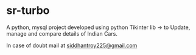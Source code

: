 # sr-turbo
A python, mysql project developed using python Tikinter lib -> to Update, manage and compare details of Indian Cars.

In case of doubt mail at siddhantroy225@gmail.com
